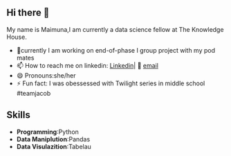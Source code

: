 ## Hi there 👋

My name is Maimuna,I am currently a data science fellow at The Knowledge House. 

- 🔭currently I am working on end-of-phase I group project with my pod mates
- 📫 How to reach me on linkedin: [Linkedin](https://www.linkedin.com/in/maimuna-bawa/)|  📧 [email](mailto:maimunahamidubawa@gmail.com)
- 😄 Pronouns:she/her
- ⚡ Fun fact: I was obessessed with Twilight series in middle school #teamjacob
  
 
## Skills 
-  **Programming**:Python
- **Data Maniplution**:Pandas
- **Data Visulazition**:Tabelau
